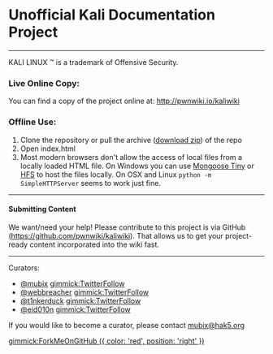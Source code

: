 # Unofficial Kali Documentation Project

- - - - - - 

KALI LINUX ™ is a trademark of Offensive Security.

### Live Online Copy:

You can find a copy of the project online at: http://pwnwiki.io/kaliwiki

### Offline Use:

  1. Clone the repository or pull the archive ([download zip](https://github.com/pwnwiki/kaliwiki/archive/master.zip)) of the repo
  2. Open index.html
  3. Most modern browsers don't allow the access of local files from a locally loaded HTML file. On Windows you can use [Mongoose Tiny](http://cesanta.com/downloads.html) or [HFS](http://www.rejetto.com/hfs/) to host the files locally. On OSX and Linux `python -m SimpleHTTPServer` seems to work just fine.

- - - - - -
#### Submitting Content
We want/need your help! Please contribute to this project is via GitHub (https://github.com/pwnwiki/kaliwiki). That allows us to get your project-ready content incorporated into the wiki fast.

- - - - - -
Curators:

  * [@mubix](https://twitter.com/mubix) [gimmick:TwitterFollow](@mubix)
  * [@webbreacher](https://twitter.com/webbreacher) [gimmick:TwitterFollow](@webbreacher)
  * [@t1nkerduck](https://twitter.com/t1nkerduck) [gimmick:TwitterFollow](@t1nkerduck)
  * [@eid010n](https://twitter.com/eid010n) [gimmick:TwitterFollow](@eid010n)

  
If you would like to become a curator, please contact [mubix@hak5.org](mailto:mubix@hak5.org)

[gimmick:ForkMeOnGitHub ({ color: 'red',  position: 'right' })](http://www.github.com/pwnwiki/kaliwiki/)
